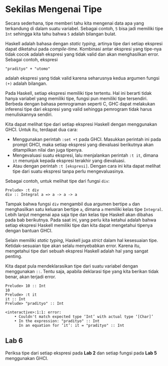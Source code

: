 # Sekilas Mengenai Tipe

Secara sederhana, tipe memberi tahu kita mengenai data apa yang terkandung
di dalam suatu variabel.  Sebagai contoh, `5` bisa jadi memiliki tipe
`Int` sehingga kita tahu bahwa `5` adalah bilangan bulat.

Haskell adalah bahasa dengan *static typing*, artinya tipe dari setiap
ekspresi dapat diketahui pada *compile-time*.  Kombinasi antar ekspresi
yang tipe-nya tidak cocok adalah ekspresi yang tidak valid dan akan
menghasilkan error.  Sebagai contoh, ekspresi 
```
"pradityo" + "utomo"
``` 
adalah ekspresi yang tidak valid karena seharusnya kedua
argumen fungsi `(+)` adalah bilangan.

Pada Haskell, setiap ekspresi memiliki tipe tertentu.  Hal ini berarti
tidak hanya variabel yang memiliki tipe, fungsi pun memiliki tipe
tersendiri.  Berbeda dengan bahasa pemrograman seperti C, GHC dapat
melakukan inferensi tipe dari ekspresi yang valid sehingga pemrogram tidak
harus menuliskannya sendiri.

Kita dapat melihat tipe dari setiap ekspresi Haskell dengan menggunakan
GHCI. Untuk itu, terdapat dua cara:

- Menggunakan perintah `:set +t` pada GHCI.  Masukkan perintah ini pada
  prompt GHCI, maka setiap ekspresi yang dievaluasi berikutnya akan
  ditampilkan nilai dan juga tipenya.
- Mengevaluasi suatu ekspresi, lalu menjalankan perintah `:t it`, dimana
  `it` menunjuk kepada ekspresi terakhir yang dievaluasi.
- Atau dengan perintah `:t [ekspresi]`.  Dengan cara ini kita dapat
  melihat tipe dari suatu ekspresi tanpa perlu mengevaluasinya.

Sebagai contoh, untuk melihat tipe dari fungsi `div`:
```
Prelude> :t div
div :: Integral a => a -> a -> a
```
Tampak bahwa fungsi `div` mengambil dua argumen bertipe `a` dan
menghasilkan satu keluaran bertipe `a`, dimana `a` memiliki kelas tipe
`Integral`.  Lebih lanjut mengenai apa saja tipe dan kelas tipe Haskell
akan dibahas pada bab berikutnya.  Pada saat ini, yang perlu kita ketahui
adalah bahwa setiap ekspresi Haskell memiliki tipe dan kita dapat
mengetahui tipenya dengan bantuan GHCI.

Selain memiliki *static typing*, Haskell juga *strict* dalam hal
kesesuaian tipe.  Ketidak-sesuaian tipe akan selalu menyebabkan error.
Karena itu, mengetahui tipe dari sebuah ekspresi Haskell adalah hal yang
sangat penting.

Kita dapat pula mendeklarasikan tipe dari suatu variabel dengan
menggunakan `::`.  Tentu saja, apabila deklarasi tipe yang kita berikan
tidak benar, akan terjadi error.
```
Prelude> 10 :: Int
10
Prelude> :t it
it :: Int
Prelude> "pradityo" :: Int

<interactive>:1:1: error:
    • Couldn't match expected type ‘Int’ with actual type ‘[Char]’
    • In the expression: "pradityo" :: Int
      In an equation for ‘it’: it = "pradityo" :: Int
```


## Lab 6

Periksa tipe dari setiap ekspresi pada **Lab 2** dan setiap fungsi pada
**Lab 5** menggunakan GHCI.
